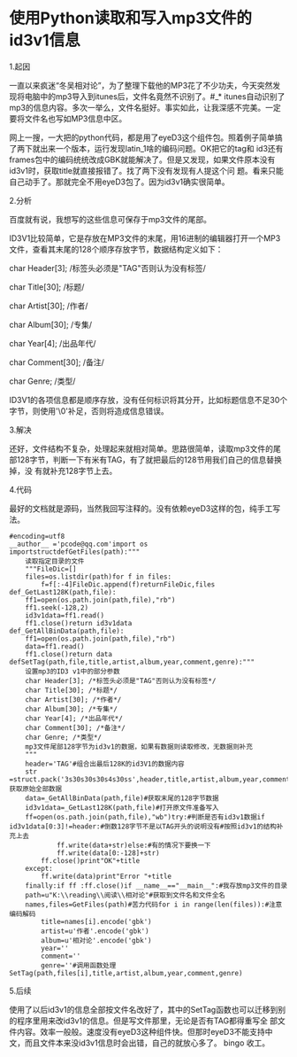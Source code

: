 # 使用Python读取和写入mp3文件的id3v1信息

1.起因

一直以来疯迷“冬吴相对论”，为了整理下载他的MP3花了不少功夫，今天突然发现将电脑中的mp3导入到itunes后，文件名竟然不识别了。#_*
itunes自动识别了mp3的信息内容。多次一举么，文件名挺好。事实如此，让我深感不完美。一定要将文件名也写如MP3信息中区。

网上一搜，一大把的python代码，都是用了eyeD3这个组件包。照着例子简单搞了两下就出来一个版本，运行发现latin_1啥的编码问题。OK把它的tag和
id3还有frames包中的编码统统改成GBK就能解决了。但是又发现，如果文件原本没有id3v1时，获取title就直接报错了。找了两下没有发现有人提这个问
题。看来只能自己动手了。那就完全不用eyeD3包了。因为id3v1确实很简单。

2.分析

百度就有说，我想写的这些信息可保存于mp3文件的尾部。

ID3V1比较简单，它是存放在MP3文件的末尾，用16进制的编辑器打开一个MP3文件，查看其末尾的128个顺序存放字节，数据结构定义如下：

char Header[3]; /标签头必须是"TAG"否则认为没有标签/

char Title[30]; /标题/

char Artist[30]; /作者/

char Album[30]; /专集/

char Year[4]; /出品年代/

char Comment[30]; /备注/

char Genre; /类型/

ID3V1的各项信息都是顺序存放，没有任何标识将其分开，比如标题信息不足30个字节，则使用'\0'补足，否则将造成信息错误。

3.解决

还好，文件结构不复杂，处理起来就相对简单。思路很简单，读取mp3文件的尾部128字节，判断一下有米有TAG，有了就把最后的128节用我们自己的信息替换掉，没
有就补充128字节上去。

4.代码

最好的文档就是源码，当然我回写注释的。没有依赖eyeD3这样的包，纯手工写法。

    
    
    #encoding=utf8
    __author__ ='pcode@qq.com'import os
    importstructdefGetFiles(path):"""
        读取指定目录的文件
        """FileDic=[]
        files=os.listdir(path)for f in files:
            f=f[:-4]FileDic.append(f)returnFileDic,files
    def_GetLast128K(path,file):
        ff1=open(os.path.join(path,file),"rb")
        ff1.seek(-128,2)
        id3v1data=ff1.read()
        ff1.close()return id3v1data
    def_GetAllBinData(path,file):
        ff1=open(os.path.join(path,file),"rb")
        data=ff1.read()
        ff1.close()return data
    defSetTag(path,file,title,artist,album,year,comment,genre):"""
        设置mp3的ID3 v1中的部分参数
        char Header[3]; /*标签头必须是"TAG"否则认为没有标签*/
        char Title[30]; /*标题*/
        char Artist[30]; /*作者*/
        char Album[30]; /*专集*/
        char Year[4]; /*出品年代*/
        char Comment[30]; /*备注*/
        char Genre; /*类型*/
        mp3文件尾部128字节为id3v1的数据，如果有数据则读取修改，无数据则补充
        """
        header='TAG'#组合出最后128K的id3V1的数据内容
        str =struct.pack('3s30s30s30s4s30ss',header,title,artist,album,year,comment,genre)#获取原始全部数据
        data=_GetAllBinData(path,file)#获取末尾的128字节数据
        id3v1data=_GetLast128K(path,file)#打开原文件准备写入
        ff=open(os.path.join(path,file),"wb")try:#判断是否有id3v1数据if id3v1data[0:3]!=header:#倒数128字节不是以TAG开头的说明没有#按照id3v1的结构补充上去
                ff.write(data+str)else:#有的情况下要换一下
                ff.write(data[0:-128]+str)
            ff.close()print"OK"+title
        except:
            ff.write(data)print"Error "+title
        finally:if ff :ff.close()if __name__=="__main__":#我存放mp3文件的目录
        path=u"K:\\reading\\阅读\\相对论"#获取到文件名和文件全名
        names,files=GetFiles(path)#苦力代码for i in range(len(files)):#注意编码解码
            title=names[i].encode('gbk')
            artist=u'作者'.encode('gbk')
            album=u'相对论'.encode('gbk')
            year=''
            comment=''
            genre=''#调用函数处理SetTag(path,files[i],title,artist,album,year,comment,genre)

5.后续

使用了以后id3v1的信息全部按文件名改好了，其中的SetTag函数也可以迁移到别的程序里用来改id3v1的信息。但是写文件那里，无论是否有TAG都得重写全
部文件内容。效率一般般。速度没有eyeD3这种组件快。但那时eyeD3不能支持中文，而且文件本来没id3v1信息时会出错，自己的就放心多了。 bingo
收工。

  

